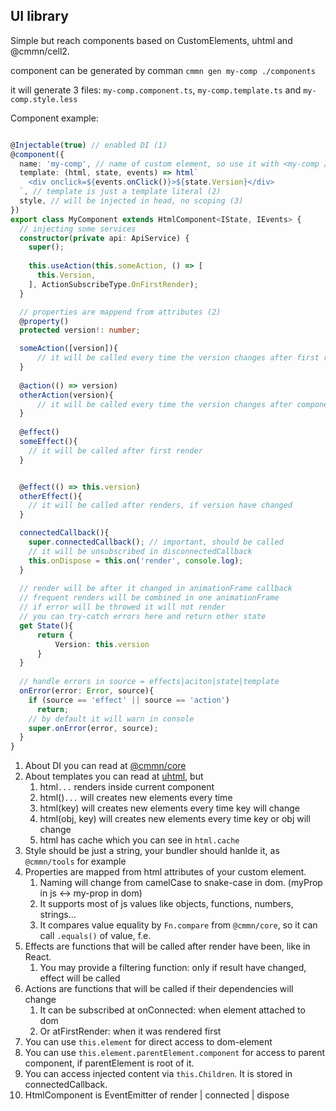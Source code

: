 ## UI library

Simple but reach components based on CustomElements, uhtml and @cmmn/cell2.

component can be generated by comman `cmmn gen my-comp ./components`

it will generate 3 files: `my-comp.component.ts`, `my-comp.template.ts` and `my-comp.style.less`

Component example:

```typescript

@Injectable(true) // enabled DI (1)
@component({
  name: 'my-comp', // name of custom element, so use it with <my-comp /> in html 
  template: (html, state, events) => html` 
    <div onclick=${events.onClick()}>${state.Version}</div>
  `, // template is just a template literal (2)
  style, // will be injected in head, no scoping (3)  
})
export class MyComponent extends HtmlComponent<IState, IEvents> {
  // injecting some services  
  constructor(private api: ApiService) {
    super();
    
    this.useAction(this.someAction, () => [
      this.Version,
    ], ActionSubscribeType.OnFirstRender);
  }

  // properties are mappend from attributes (2)
  @property()
  protected version!: number;

  someAction([version]){
      // it will be called every time the version changes after first render
  }
  
  @action(() => version)
  otherAction(version){
      // it will be called every time the version changes after component will be connected
  }
  
  @effect()
  someEffect(){
    // it will be called after first render    
  }


  @effect(() => this.version)
  otherEffect(){
    // it will be called after renders, if version have changed    
  }

  connectedCallback(){
    super.connectedCallback(); // important, should be called
    // it will be unsubscribed in disconnectedCallback
    this.onDispose = this.on('render', console.log);
  }
  
  // render will be after it changed in animationFrame callback
  // frequent renders will be combined in one animationFrame 
  // if error will be throwed it will not render
  // you can try-catch errors here and return other state
  get State(){
      return {
          Version: this.version
      }
  }
  
  // handle errors in source = effects|aciton|state|template
  onError(error: Error, source){
    if (source == 'effect' || source == 'action')
      return;
    // by default it will warn in console
    super.onError(error, source);
  }
}


```

1. About DI you can read at [@cmmn/core](../core/di/readme.md)
2. About templates you can read at [uhtml](https://github.com/WebReflection/uhtml), but
   1. html`...` renders inside current component
   2. html()`...` will creates new elements every time
   3. html(key) will creates new elements every time key will change
   4. html(obj, key) will creates new elements every time key or obj will change
   5. html has cache which you can see in `html.cache`
3. Style should be just a string, your bundler should hanlde it, as `@cmmn/tools` for example
4. Properties are mapped from html attributes of your custom element.
   1. Naming will change from camelCase to snake-case in dom. (myProp in js <-> my-prop in dom)
   2. It supports most of js values like objects, functions, numbers, strings...
   3. It compares value equality by `Fn.compare` from `@cmmn/core`, so it can call `.equals()` of value, f.e.
5. Effects are functions that will be called after render have been, like in React.
   1. You may provide a filtering function: only if result have changed, effect will be called
6. Actions are functions that will be called if their dependencies will change
   1. It can be subscribed at onConnected: when element attached to dom
   2. Or atFirstRender: when it was rendered first
7. You can use `this.element` for direct access to dom-element
8. You can use `this.element.parentElement.component` for access to parent component, if parentElement is root of it.
9. You can access injected content via `this.Children`. It is stored in connectedCallback.
10. HtmlComponent is EventEmitter of render | connected | dispose